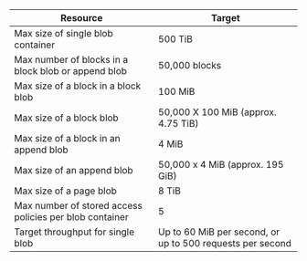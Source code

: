 |                        Resource                         |                          Target                           |
|---------------------------------------------------------|-----------------------------------------------------------|
|            Max size of single blob container            |                          500 TiB                          |
|   Max number of blocks in a block blob or append blob   |                       50,000 blocks                       |
|           Max size of a block in a block blob           |                          100 MiB                          |
|                Max size of a block blob                 |            50,000 X 100 MiB (approx. 4.75 TiB)            |
|          Max size of a block in an append blob          |                           4 MiB                           |
|               Max size of an append blob                |             50,000 x 4 MiB (approx. 195 GiB)              |
|                 Max size of a page blob                 |                           8 TiB                           |
| Max number of stored access policies per blob container |                             5                             |
|            Target throughput for single blob            | Up to 60 MiB per second, or up to 500 requests per second |

